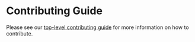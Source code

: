 # Contributing Guide

Please see our [top-level contributing guide](https://github.com/nasa/cFS/blob/main/CONTRIBUTING.md) for more information on how to contribute.
